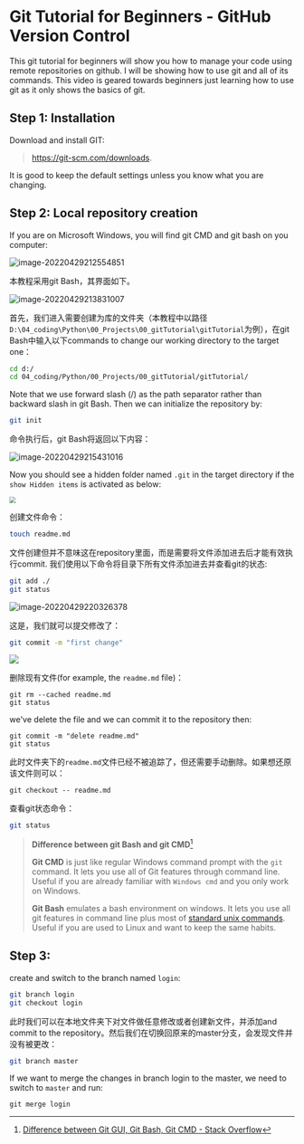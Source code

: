 # Git Tutorial for Beginners - GitHub Version Control

This git tutorial for beginners will show you how to manage your code using remote repositories on github. I will be showing how to use git and all of its commands. This video is geared towards beginners just learning how to use git as it only shows the basics of git. 

## Step 1: Installation

Download and install GIT:

> https://git-scm.com/downloads. 

It is good to keep the default settings unless you know what you are changing.

## Step 2: Local repository creation

If you are on Microsoft Windows, you will find git CMD and git bash on you computer:

![image-20220429212554851](https://s2.loli.net/2022/04/30/T3dZPmVXz28Helx.png)

本教程采用git Bash，其界面如下。

![image-20220429213831007](https://s2.loli.net/2022/04/30/fh9MjDyWtzVS3IE.png)

首先，我们进入需要创建为库的文件夹（本教程中以路径 `D:\04_coding\Python\00_Projects\00_gitTutorial\gitTutorial`为例），在git Bash中输入以下commands to change our working directory to the target one：

```bash
cd d:/
cd 04_coding/Python/00_Projects/00_gitTutorial/gitTutorial/
```

Note that we use forward slash (/) as the path separator rather than backward slash in git Bash. Then we can initialize the repository by:

```bash
git init
```

命令执行后，git Bash将返回以下内容：

![image-20220429215431016](https://s2.loli.net/2022/04/30/b68seSVOiXgYl3D.png)

Now you should see a hidden folder named `.git` in the target directory if the `show Hidden items` is activated as below:

<img src="https://s2.loli.net/2022/04/30/IBK6be92twy8PgH.png" style="zoom:67%;" />



创建文件命令：

```bash
touch readme.md
```

文件创建但并不意味这在repository里面，而是需要将文件添加进去后才能有效执行commit. 我们使用以下命令将目录下所有文件添加进去并查看git的状态:

```bash
git add ./
git status
```

![image-20220429220326378](https://s2.loli.net/2022/04/30/KAbf3pVX5gYIWUr.png)

这是，我们就可以提交修改了：

```bash
git commit -m "first change"
```

![](https://s2.loli.net/2022/04/30/8qx5vY7kzfAitPZ.png)

删除现有文件(for example, the `readme.md` file)：

```
git rm --cached readme.md
git status
```

we've delete the file and we can commit it to the repository then:

```
git commit -m "delete readme.md"
git status
```

此时文件夹下的`readme.md`文件已经不被追踪了，但还需要手动删除。如果想还原该文件则可以：

```
git checkout -- readme.md
```







查看git状态命令：

```bash
git status
```





> **Difference between git Bash and git CMD**[^1]
>
> [^1]:[Difference between Git GUI, Git Bash, Git CMD - Stack Overflow](https://stackoverflow.com/questions/45034549/difference-between-git-gui-git-bash-git-cmd)
>
> **Git CMD** is just like regular Windows command prompt with the `git` command. It lets you use all of Git features through command line. Useful if you are already familiar with `Windows cmd` and you only work on Windows.
>
> **Git Bash** emulates a bash environment on windows. It lets you use all git features in command line plus most of [standard unix commands](https://ss64.com/bash/). Useful if you are used to Linux and want to keep the same habits.

## Step 3:

create and switch to the branch named `login`:

```bash
git branch login
git checkout login
```

此时我们可以在本地文件夹下对文件做任意修改或者创建新文件，并添加and commit to the repository。然后我们在切换回原来的master分支，会发现文件并没有被更改：

```bash
git branch master
```

If we want to merge the changes in branch login to the master, we need to switch to `master` and run:

```
git merge login
```

